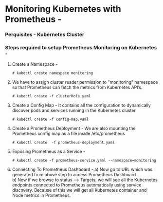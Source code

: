# Monitoring Kubernetes with Prometheus -

### Perquisites - Kubernetes Cluster

### Steps required to setup Prometheus Monitoring on Kubernetes - 

1. Create a Namespace -

       # kubectl create namespace monitoring
  
2.  We have to  assign cluster reader permission to "monitoring" namespace so that Prometheus can fetch the metrics from
   Kubernetes API’s. 
   
        # kubectl create -f clusterRole.yaml

4. Create a Config Map -
     It contains all the configuration to dynamically discover pods and services running in the Kubernetes cluster
     
       # kubectl create -f config-map.yaml

5. Create a Prometheus Deployment - 
    We are also mounting the Prometheus config map as a file inside /etc/prometheus
    
       # kubectl create  -f prometheus-deployment.yaml 

6. Exposing Prometheus as a Service - 
   
       # kubectl create -f prometheus-service.yaml --namespace=monitoring

7. Connecting To Prometheus Dashboard - 
    a) Now go to URL which was generated from above step to access Prometheus Dashboard       
    b) Now if we browse to status --> Targets, we will see all the Kubernetes endpoints connected to Prometheus automatically using service discovery. Because of this we will get all Kubernetes container and Node metrics in Prometheus.
